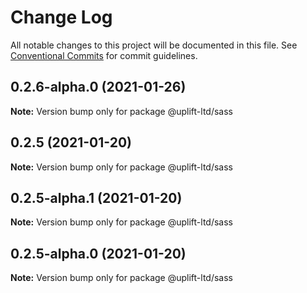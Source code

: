 # Change Log

All notable changes to this project will be documented in this file.
See [Conventional Commits](https://conventionalcommits.org) for commit guidelines.

## 0.2.6-alpha.0 (2021-01-26)

**Note:** Version bump only for package @uplift-ltd/sass





## 0.2.5 (2021-01-20)

**Note:** Version bump only for package @uplift-ltd/sass





## 0.2.5-alpha.1 (2021-01-20)

**Note:** Version bump only for package @uplift-ltd/sass





## 0.2.5-alpha.0 (2021-01-20)

**Note:** Version bump only for package @uplift-ltd/sass
